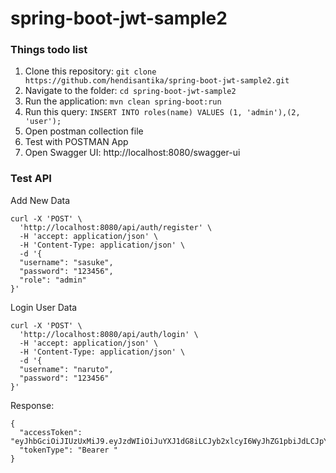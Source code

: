 # spring-boot-jwt-sample2

### Things todo list

1. Clone this repository: `git clone https://github.com/hendisantika/spring-boot-jwt-sample2.git`
2. Navigate to the folder: `cd spring-boot-jwt-sample2`
3. Run the application: `mvn clean spring-boot:run`
4. Run this query: `INSERT INTO roles(name)	VALUES (1, 'admin'),(2, 'user');`
5. Open postman collection file
6. Test with POSTMAN App
7. Open Swagger UI: http://localhost:8080/swagger-ui

### Test API

Add New Data

```shell
curl -X 'POST' \
  'http://localhost:8080/api/auth/register' \
  -H 'accept: application/json' \
  -H 'Content-Type: application/json' \
  -d '{
  "username": "sasuke",
  "password": "123456",
  "role": "admin"
}'
```

Login User Data

```shell
curl -X 'POST' \
  'http://localhost:8080/api/auth/login' \
  -H 'accept: application/json' \
  -H 'Content-Type: application/json' \
  -d '{
  "username": "naruto",
  "password": "123456"
}'
```

Response:

```shell
{
  "accessToken": "eyJhbGciOiJIUzUxMiJ9.eyJzdWIiOiJuYXJ1dG8iLCJyb2xlcyI6WyJhZG1pbiJdLCJpYXQiOjE3Mjg3NzM4ODIsImV4cCI6MTcyODc3NDc4Mn0.8q9SARQZVOhVcZBi4E7NNDupzAWcehoLP1sh4_pA8fHByNg1TST9zh2jW6uIa6IkHiq0mYJB47BB1aJSb_kRLg",
  "tokenType": "Bearer "
}
```


